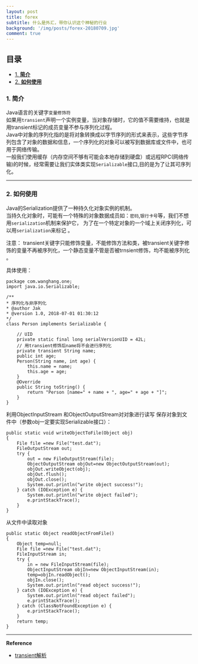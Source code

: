 ```yaml
---
layout: post
title: forex
subtitle: 什么是外汇，带你认识这个神秘的行业      
background: '/img/posts/forex-20180709.jpg'
comment: true
---
```


## 目录

- [1. **简介**](#1)
- [2. **如何使用**](#2)

<h3 id="1">1. 简介</h3>

Java语言的关键字`变量修饰符`  
如果用`transient`声明一个实例变量，当对象存储时，它的值不需要维持，也就是用transient标记的成员变量不参与序列化过程。   
Java中对象的序列化指的是将对象转换成以字节序列的形式来表示，这些字节序列包含了对象的数据和信息，一个序列化的对象可以被写到数据库或文件中，也可用于网络传输。  
一般我们使用缓存（内存空间不够有可能会本地存储到硬盘）或远程RPC(网络传输)的时候，经常需要让我们实体类实现`Serializable`接口,目的是为了让其可序列化。

---

<h3 id="2">2. 如何使用</h3>

Java的Serialization提供了一种持久化对象实例的机制。  
当持久化对象时，可能有一个特殊的对象数据成员如：`密码`,`银行卡号`等，我们不想用`serialization`机制来保护它，
为了在一个特定对象的一个域上关闭序列化，可以用`serialization`来标记 。 

注意： transient关键字只能修饰变量，不能修饰方法和类，被transient关键字修饰的变量不再被序列化，一个静态变量不管是否被trnsient修饰，均不能被序列化 。 

具体使用：    

	package com.wanghang.one;
	import java.io.Serializable;
 
	/**
	* 序列化与非序列化
	* @author Jak
	* @version 1.0, 2018-07-01 01:30:12
	*/
	class Person implements Serializable {
	
		// UID
	    private static final long serialVersionUID = 42L;
	    // 用transient修饰后name将不会进行序列化
	    private transient String name;
	    public int age;
	    Person(String name, int age) {
		    this.name = name;
		    this.age = age;
	    }
	    @Override
	    public String toString() {
		    return "Person [name=" + name + ", age=" + age + "]";
	    }
    }    

利用ObjectInputStream 和ObjectOutputStream对对象进行读写
保存对象到文件中（参数obj一定要实现Serializable接口）：

	public static void writeObjectToFile(Object obj)
    {
        File file =new File("test.dat");
        FileOutputStream out;
        try {
            out = new FileOutputStream(file);
            ObjectOutputStream objOut=new ObjectOutputStream(out);
            objOut.writeObject(obj);
            objOut.flush();
            objOut.close();
            System.out.println("write object success!");
        } catch (IOException e) {
            System.out.println("write object failed");
            e.printStackTrace();
        }
    }    

从文件中读取对象

	public static Object readObjectFromFile()
    {
        Object temp=null;
        File file =new File("test.dat");
        FileInputStream in;
        try {
            in = new FileInputStream(file);
            ObjectInputStream objIn=new ObjectInputStream(in);
            temp=objIn.readObject();
            objIn.close();
            System.out.println("read object success!");
        } catch (IOException e) {
            System.out.println("read object failed");
            e.printStackTrace();
        } catch (ClassNotFoundException e) {
            e.printStackTrace();
        }
        return temp;
    }

---

**Reference**

- [transient解析](https://stackoverflow.com/questions/5245600/what-does-the-keyword-transient-mean-in-java)
